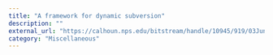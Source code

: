 ```yaml
---
title: "A framework for dynamic subversion"
description: ""
external_url: "https://calhoun.nps.edu/bitstream/handle/10945/919/03Jun_Rogers_David.pdf"
category: "Miscellaneous"
---
```

